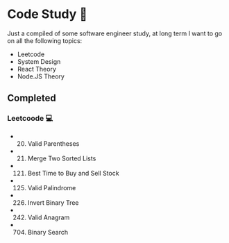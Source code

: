 # Code Study :rocket:
Just a compiled of some software engineer study, at long term I want to go on all the following topics:
- Leetcode
- System Design
- React Theory
- Node.JS Theory

## Completed
### Leetcoode :computer:
- 20. Valid Parentheses
- 21. Merge Two Sorted Lists
- 121. Best Time to Buy and Sell Stock
- 125. Valid Palindrome
- 226. Invert Binary Tree
- 242. Valid Anagram
- 704. Binary Search